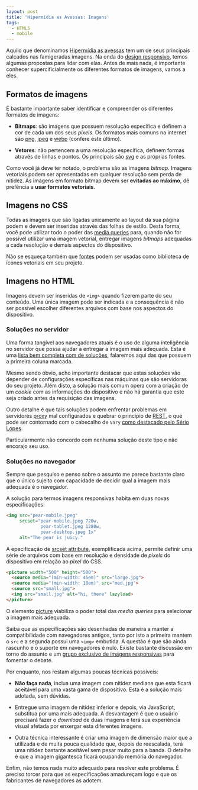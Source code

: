 ```yaml
---
layout: post
title: 'Hipermídia as Avessas: Imagens'
tags:
  - HTML5
  - mobile
---
```


Aquilo que denominamos [Hipermídia as avessas](/hipermidia-as-avessas.html) tem um de seus principais calcados nas famigeradas imagens. Na onda do [design responsivo](/hipermidia-as-avessas-responsive-design.html), temos algumas propostas para lidar com elas. Antes de mais nada, é importante conhecer supercificialmente os diferentes formatos de imagens, vamos a eles.

## Formatos de imagens

É bastante importante saber identificar e compreender os diferentes formatos de imagens:

- **Bitmaps**: são imagens que possuem resolução específica e definem a cor de cada um dos seus *pixels*. Os formatos mais comuns na internet são [png](http://en.wikipedia.org/wiki/Portable_Network_Graphics), [jpeg](http://en.wikipedia.org/wiki/JPEG) e [webp](https://developers.google.com/speed/webp) (confere este último).

- **Vetores**: não pertencem a uma resolução específica, definem formas através de linhas e pontos. Os principais são [svg](http://en.wikipedia.org/wiki/Scalable_Vector_Graphics) e as próprias fontes.

Como você já deve ter notado, o problema são as imagens *bitmap*. Imagens vetoriais podem ser apresentadas em qualquer resolução sem perda de nitidez. As imagens em formato bitmap devem ser **evitadas ao máximo**, dê prefência a **usar formatos vetoriais**.

## Imagens no CSS

Todas as imagens que são ligadas unicamente ao layout da sua página podem e devem ser inseridas através das folhas de estilo. Desta forma, você pode utilizar todo o poder das [media queries](/hipermidia-as-avessas-responsive-design.html#Media-Queries) para, quando não for possível utilizar uma imagem vetorial, entregar imagens *bitmaps* adequadas a cada resolução e demais aspectos do dispositivo.

Não se esqueça também que [fontes](http://fortawesome.github.io/Font-Awesome) podem ser usadas como biblioteca de ícones vetoriais em seu projeto.

## Imagens no HTML

Imagens devem ser inseridas de `<img>` quando fizerem parte do seu conteúdo. Uma única imagem pode ser indicada e a consequência é não ser possível escolher diferentes arquivos com base nos aspectos do dispositivo.

### Soluções no servidor

Uma forma tangível aos navegadores atuais é o uso de alguma inteligência no servidor que possa ajudar a entregar a imagem mais adequada. Esta é uma [lista bem completa com de soluções](https://docs.google.com/spreadsheet/ccc?key=0Al0lI17fOl9DdDgxTFVoRzFpV3VCdHk2NTBmdVI2OXc#gid=0), falaremos aqui das que possuem a primeira coluna marcada.

Mesmo sendo óbvio, acho importante destacar que estas soluções vão depender de configurações específicas nas máquinas que são servidoras do seu projeto. Além disto, a solução mais comum opera com a criação de um *cookie* com as informações do dispositivo e não há garantia que este seja criado antes da requisição das imagens.

Outro detalhe é que tais soluções podem enfrentar problemas em servidores [proxy](http://pt.wikipedia.org/wiki/Proxy) mal configurados e quebrar o princípio de [REST](http://pt.wikipedia.org/wiki/REST), o que pode ser contornado com o cabecalho de `Vary` [como destacado pelo Sério Lopes](https://twitter.com/sergio_caelum/statuses/379684187600482304).

Particularmente não concordo com nenhuma solução deste tipo e não encorajo seu uso.

### Soluções no navegador

Sempre que pesquiso e penso sobre o assunto me parece bastante claro que o único sujeito com capacidade de decidir qual a imagem mais adequada é o navegador.

A solução para termos imagens responsivas habita em duas novas especificações:

~~~ html
<img src="pear-mobile.jpeg"
     srcset="pear-mobile.jpeg 720w, 
             pear-tablet.jpeg 1280w, 
             pear-desktop.jpeg 1x"
     alt="The pear is juicy."
~~~

A epecificação de [srcset attribute](http://www.w3.org/html/wg/drafts/srcset/w3c-srcset), exemplificada acima, permite definir uma série de arquivos com base em resolução e densidade de *pixels* do dispositivo em relação ao *pixel* do CSS.

~~~ html
<picture width="500" height="500">
  <source media="(min-width: 45em)" src="large.jpg">
  <source media="(min-width: 18em)" src="med.jpg">
  <source src="small.jpg">
  <img src="small.jpg" alt="hi, there" lazyload>
</picture>
~~~

O elemento [picture](http://www.w3.org/TR/html-picture-element) viabiliza o poder total das *media queries* para selecionar a imagem mais adequada.

Saiba que as especificações são desenhadas de maneira a manter a compatibilidade com navegadores antigos, tanto por isto a primeira mantem o `src` e a segunda possui uma `<img>` embutida. A questão é que são ainda rascunho e o suporte em navegadores é nulo. Existe bastante discussão em torno do assunto e um [grupo exclusivo de imagens responsivas](http://www.w3.org/community/respimg/) para fomentar o debate.

Por enquanto, nos restam algumas poucas técnicas possíveis:

- **Não faça nada**, inclua uma imagem com nitidez mediana que esta ficará aceitável para uma vasta gama de dispositivo. Esta é a solução mais adotada, sem dúvidas.

- Entregue uma imagem de nitidez inferior e depois, via JavaScript, substitua por uma mais adequada. A desvantagem é que o usuário precisará fazer o *download* de duas imagens e terá sua experiência visual afetada por enxergar esta diferentes imagens.

- Outra técnica interessante é criar uma imagem de dimensão maior que a utilizada e de muita pouca qualidade que, depois de reescalada, terá uma nitidez bastante aceitável sem pesar muito para a banda. O detalhe é que a imagem gigantesca ficará ocupando memória do navegador.

Enfim, não temos nada muito adequado para resolver este problema. É preciso torcer para que as especificações amadureçam logo e que os fabricantes de navegadores as adotem.




